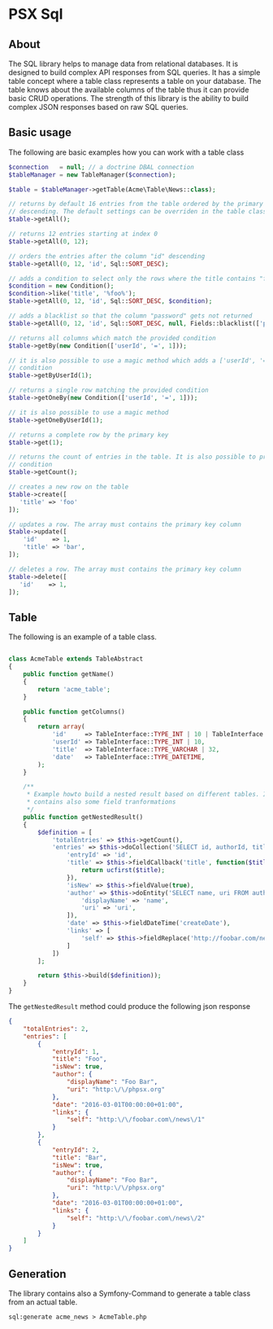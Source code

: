 PSX Sql
===

## About

The SQL library helps to manage data from relational databases. It is designed 
to build complex API responses from SQL queries. It has a simple table concept 
where a table class represents a table on your database. The table knows about
the available columns of the table thus it can provide basic CRUD operations.
The strength of this library is the ability to build complex JSON responses 
based on raw SQL queries.

## Basic usage

The following are basic examples how you can work with a table class

```php
$connection   = null; // a doctrine DBAL connection
$tableManager = new TableManager($connection);

$table = $tableManager->getTable(Acme\Table\News::class);

// returns by default 16 entries from the table ordered by the primary column 
// descending. The default settings can be overriden in the table class
$table->getAll();

// returns 12 entries starting at index 0
$table->getAll(0, 12);

// orders the entries after the column "id" descending
$table->getAll(0, 12, 'id', Sql::SORT_DESC);

// adds a condition to select only the rows where the title contains "foo"
$condition = new Condition();
$condition->like('title', '%foo%');
$table->getAll(0, 12, 'id', Sql::SORT_DESC, $condition);

// adds a blacklist so that the column "password" gets not returned
$table->getAll(0, 12, 'id', Sql::SORT_DESC, null, Fields::blacklist(['password']));

// returns all columns which match the provided condition
$table->getBy(new Condition(['userId', '=', 1]));

// it is also possible to use a magic method which adds a ['userId', '=', 1]
// condition
$table->getByUserId(1);

// returns a single row matching the provided condition
$table->getOneBy(new Condition(['userId', '=', 1]));

// it is also possible to use a magic method
$table->getOneByUserId(1);

// returns a complete row by the primary key
$table->get(1);

// returns the count of entries in the table. It is also possible to provide a
// condition
$table->getCount();

// creates a new row on the table
$table->create([
   'title' => 'foo'
]);

// updates a row. The array must contains the primary key column
$table->update([
    'id'    => 1,
    'title' => 'bar',
]);

// deletes a row. The array must contains the primary key column
$table->delete([
   'id'    => 1,
]);

```

## Table

The following is an example of a table class.

```php

class AcmeTable extends TableAbstract
{
    public function getName()
    {
        return 'acme_table';
    }

    public function getColumns()
    {
        return array(
            'id'     => TableInterface::TYPE_INT | 10 | TableInterface::PRIMARY_KEY | TableInterface::AUTO_INCREMENT,
            'userId' => TableInterface::TYPE_INT | 10,
            'title'  => TableInterface::TYPE_VARCHAR | 32,
            'date'   => TableInterface::TYPE_DATETIME,
        );
    }

    /**
     * Example howto build a nested result based on different tables. It 
     * contains also some field tranformations
     */
    public function getNestedResult()
    {
        $definition = [
            'totalEntries' => $this->getCount(),
            'entries' => $this->doCollection('SELECT id, authorId, title, createDate FROM news ORDER BY createDate DESC', [], [
                'entryId' => 'id',
                'title' => $this->fieldCallback('title', function($title){
                    return ucfirst($title);
                }),
                'isNew' => $this->fieldValue(true),
                'author' => $this->doEntity('SELECT name, uri FROM author WHERE id = :id', ['id' => new Reference('authorId')], [
                    'displayName' => 'name',
                    'uri' => 'uri',
                ]),
                'date' => $this->fieldDateTime('createDate'),
                'links' => [
                    'self' => $this->fieldReplace('http://foobar.com/news/{id}'),
                ]
            ])
        ];

        return $this->build($definition));
    }
}
```

The `getNestedResult` method could produce the following json response

```json
{
    "totalEntries": 2,
    "entries": [
        {
            "entryId": 1,
            "title": "Foo",
            "isNew": true,
            "author": {
                "displayName": "Foo Bar",
                "uri": "http:\/\/phpsx.org"
            },
            "date": "2016-03-01T00:00:00+01:00",
            "links": {
                "self": "http:\/\/foobar.com\/news\/1"
            }
        },
        {
            "entryId": 2,
            "title": "Bar",
            "isNew": true,
            "author": {
                "displayName": "Foo Bar",
                "uri": "http:\/\/phpsx.org"
            },
            "date": "2016-03-01T00:00:00+01:00",
            "links": {
                "self": "http:\/\/foobar.com\/news\/2"
            }
        }
    ]
}
```

## Generation

The library contains also a Symfony-Command to generate a table class from an
actual table.

```
sql:generate acme_news > AcmeTable.php
```
